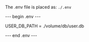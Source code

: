 The .env file is placed as: `./.env`

--- begin .env ---

USER_DB_PATH = ./volume/db/user.db

--- end .env ---
